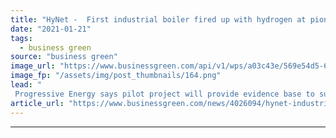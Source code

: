 ```yaml
---
title: "HyNet -  First industrial boiler fired up with hydrogen at pioneering pilot project"
date: "2021-01-21"
tags: 
  - business green
source: "business green"
image_url: "https://www.businessgreen.com/api/v1/wps/a03c43e/569e54d5-64ed-4bd3-bd24-ecb00cf25db6/5/HyNetNW-3D-map-185x114.png"
image_fp: "/assets/img/post_thumbnails/164.png"
lead: "
 Progressive Energy says pilot project will provide evidence base to support switch from fossil fuel to hydrogen, as industry advances plans for UK's first hydrogen fuelled town ..."
article_url: "https://www.businessgreen.com/news/4026094/hynet-industrial-boiler-fired-hydrogen-pioneering-pilot-project"
---
```


---
